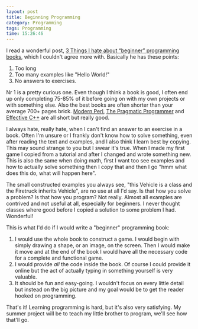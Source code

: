 ```yaml
---
layout: post
title: Beginning Programming
category: Programming
tags: Programming
time: 15:26:46
---
```



I read a wonderful post, [3 Things I hate about “beginner” programming books][beginner], which I couldn't agree more with. Basically he has these points:

1. Too long
2. Too many examples like "Hello World!"
3. No answers to exercises.

Nr 1 is a pretty curious one. Even though I think a book is good, I often end up only completing 75-85% of it before going on with my own projects or with something else. Also the best books are often shorter than your average 700+ pages brick. [Modern Perl][], [The Pragmatic Programmer][] and [Effective C++][] are all short but really good.

[The Pragmatic Programmer]: http://pragprog.com/the-pragmatic-programmer "The Pragmatic Programmer"
[Modern Perl]: http://www.modernperlbooks.com/ "Modern Perl book"
[Effective C++]: http://aristeia.com/books.html "Scott Meyers books Effective C++, More Effective C++"

[beginner]: http://allfuzzy.tumblr.com/post/19464639511/3-things-i-hate-about-beginner-programming-books


I always hate, really hate, when I can't find an answer to an exercise in a book. Often I'm unsure or I frankly don't know how to solve something, even after reading the text and examples, and I also think I learn best by copying. This may sound strange to you but I swear it's true. When I made my first game I copied from a tutorial and after I changed and wrote something new. This is also the same when doing math, first I want too see examples and how to actually solve something then I copy that and then I go "hmm what does this do, what will happen here".

The small constructed examples you always see, "this Vehicle is a class and the Firetruck inherits Vehicle", are no use at all I'd say. Is that how you solve a problem? Is that how you program? Not really. Almost all examples are contrived and not useful at all, especially for beginners. I never thought classes where good before I copied a solution to some problem I had. Wonderful!

This is what I'd do if I would write a "beginner" programming book:

1. I would use the whole book to construct a game. I would begin with simply drawing a shape, or an image, on the screen. Then I would make it move and at the end of the book I would have all the necessary code for a complete and functional game.
2. I would provide *all* the code inside the book. Of course I could provide it online but the act of actually typing in something yourself is very valuable.
3. It should be fun and easy-going. I wouldn't focus on every little detail but instead on the big picture and my goal would be to get the reader hooked on programming.

That's it! Learning programming is hard, but it's also very satisfying. My summer project will be to teach my little brother to program, we'll see how that'll go.

